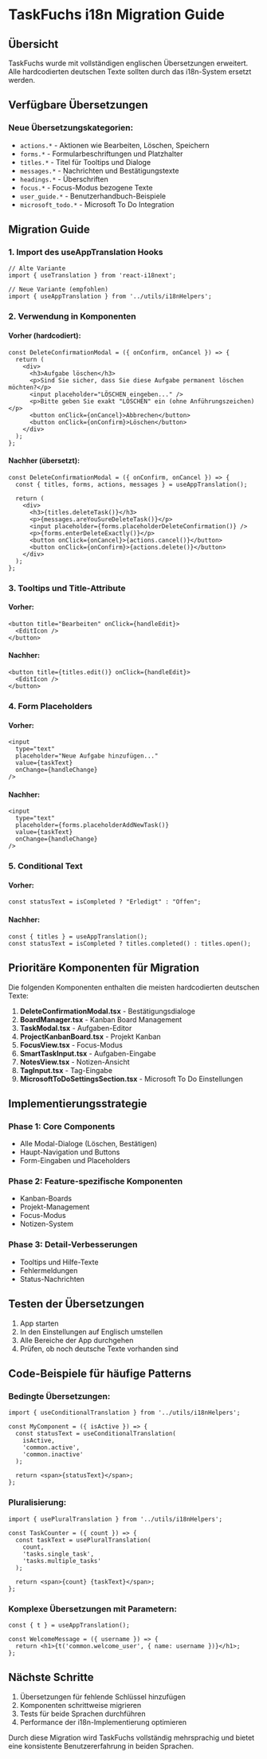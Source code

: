 # TaskFuchs i18n Migration Guide

## Übersicht

TaskFuchs wurde mit vollständigen englischen Übersetzungen erweitert. Alle hardcodierten deutschen Texte sollten durch das i18n-System ersetzt werden.

## Verfügbare Übersetzungen

### Neue Übersetzungskategorien:
- `actions.*` - Aktionen wie Bearbeiten, Löschen, Speichern
- `forms.*` - Formularbeschriftungen und Platzhalter
- `titles.*` - Titel für Tooltips und Dialoge
- `messages.*` - Nachrichten und Bestätigungstexte
- `headings.*` - Überschriften
- `focus.*` - Focus-Modus bezogene Texte
- `user_guide.*` - Benutzerhandbuch-Beispiele
- `microsoft_todo.*` - Microsoft To Do Integration

## Migration Guide

### 1. Import des useAppTranslation Hooks

```tsx
// Alte Variante
import { useTranslation } from 'react-i18next';

// Neue Variante (empfohlen)
import { useAppTranslation } from '../utils/i18nHelpers';
```

### 2. Verwendung in Komponenten

#### Vorher (hardcodiert):
```tsx
const DeleteConfirmationModal = ({ onConfirm, onCancel }) => {
  return (
    <div>
      <h3>Aufgabe löschen</h3>
      <p>Sind Sie sicher, dass Sie diese Aufgabe permanent löschen möchten?</p>
      <input placeholder="LÖSCHEN eingeben..." />
      <p>Bitte geben Sie exakt "LÖSCHEN" ein (ohne Anführungszeichen)</p>
      <button onClick={onCancel}>Abbrechen</button>
      <button onClick={onConfirm}>Löschen</button>
    </div>
  );
};
```

#### Nachher (übersetzt):
```tsx
const DeleteConfirmationModal = ({ onConfirm, onCancel }) => {
  const { titles, forms, actions, messages } = useAppTranslation();
  
  return (
    <div>
      <h3>{titles.deleteTask()}</h3>
      <p>{messages.areYouSureDeleteTask()}</p>
      <input placeholder={forms.placeholderDeleteConfirmation()} />
      <p>{forms.enterDeleteExactly()}</p>
      <button onClick={onCancel}>{actions.cancel()}</button>
      <button onClick={onConfirm}>{actions.delete()}</button>
    </div>
  );
};
```

### 3. Tooltips und Title-Attribute

#### Vorher:
```tsx
<button title="Bearbeiten" onClick={handleEdit}>
  <EditIcon />
</button>
```

#### Nachher:
```tsx
<button title={titles.edit()} onClick={handleEdit}>
  <EditIcon />
</button>
```

### 4. Form Placeholders

#### Vorher:
```tsx
<input 
  type="text" 
  placeholder="Neue Aufgabe hinzufügen..."
  value={taskText}
  onChange={handleChange}
/>
```

#### Nachher:
```tsx
<input 
  type="text" 
  placeholder={forms.placeholderAddNewTask()}
  value={taskText}
  onChange={handleChange}
/>
```

### 5. Conditional Text

#### Vorher:
```tsx
const statusText = isCompleted ? "Erledigt" : "Offen";
```

#### Nachher:
```tsx
const { titles } = useAppTranslation();
const statusText = isCompleted ? titles.completed() : titles.open();
```

## Prioritäre Komponenten für Migration

Die folgenden Komponenten enthalten die meisten hardcodierten deutschen Texte:

1. **DeleteConfirmationModal.tsx** - Bestätigungsdialoge
2. **BoardManager.tsx** - Kanban Board Management
3. **TaskModal.tsx** - Aufgaben-Editor
4. **ProjectKanbanBoard.tsx** - Projekt Kanban
5. **FocusView.tsx** - Focus-Modus
6. **SmartTaskInput.tsx** - Aufgaben-Eingabe
7. **NotesView.tsx** - Notizen-Ansicht
8. **TagInput.tsx** - Tag-Eingabe
9. **MicrosoftToDoSettingsSection.tsx** - Microsoft To Do Einstellungen

## Implementierungsstrategie

### Phase 1: Core Components
- Alle Modal-Dialoge (Löschen, Bestätigen)
- Haupt-Navigation und Buttons
- Form-Eingaben und Placeholders

### Phase 2: Feature-spezifische Komponenten
- Kanban-Boards
- Projekt-Management
- Focus-Modus
- Notizen-System

### Phase 3: Detail-Verbesserungen
- Tooltips und Hilfe-Texte
- Fehlermeldungen
- Status-Nachrichten

## Testen der Übersetzungen

1. App starten
2. In den Einstellungen auf Englisch umstellen
3. Alle Bereiche der App durchgehen
4. Prüfen, ob noch deutsche Texte vorhanden sind

## Code-Beispiele für häufige Patterns

### Bedingte Übersetzungen:
```tsx
import { useConditionalTranslation } from '../utils/i18nHelpers';

const MyComponent = ({ isActive }) => {
  const statusText = useConditionalTranslation(
    isActive, 
    'common.active', 
    'common.inactive'
  );
  
  return <span>{statusText}</span>;
};
```

### Pluralisierung:
```tsx
import { usePluralTranslation } from '../utils/i18nHelpers';

const TaskCounter = ({ count }) => {
  const taskText = usePluralTranslation(
    count,
    'tasks.single_task',
    'tasks.multiple_tasks'
  );
  
  return <span>{count} {taskText}</span>;
};
```

### Komplexe Übersetzungen mit Parametern:
```tsx
const { t } = useAppTranslation();

const WelcomeMessage = ({ username }) => {
  return <h1>{t('common.welcome_user', { name: username })}</h1>;
};
```

## Nächste Schritte

1. Übersetzungen für fehlende Schlüssel hinzufügen
2. Komponenten schrittweise migrieren
3. Tests für beide Sprachen durchführen
4. Performance der i18n-Implementierung optimieren

Durch diese Migration wird TaskFuchs vollständig mehrsprachig und bietet eine konsistente Benutzererfahrung in beiden Sprachen. 